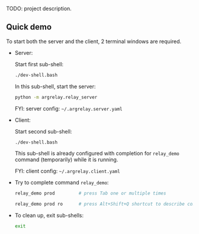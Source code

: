 
TODO: project description.

## Quick demo

To start both the server and the client, 2 terminal windows are required.

*   Server:

    Start first sub-shell:

    ```sh
    ./dev-shell.bash
    ```

    In this sub-shell, start the server:

    ```sh
    python -m argrelay.relay_server
    ```

    FYI: server config: `~/.argrelay.server.yaml`

*   Client:

    Start second sub-shell:

    ```sh
    ./dev-shell.bash
    ```

    This sub-shell is already configured with completion for `relay_demo` command (temporarily) while it is running.

    FYI: client config: `~/.argrelay.client.yaml`

*   Try to complete command `relay_demo`:

    ```sh
    relay_demo prod         # press Tab one or multiple times
    ```

    ```sh
    relay_demo prod ro      # press Alt+Shift+Q shortcut to describe command line args
    ```

*   To clean up, exit sub-shells:

    ```sh
    exit
    ```

